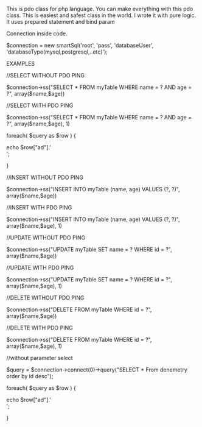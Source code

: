 This is pdo class for php language. You can make everything with this pdo class. This is easiest and safest class in the world. I wrote it with pure logic. It uses prepared statement and bind param

Connection inside code.

$connection = new smartSql('root', 'pass', 'databaseUser', 'databaseType(mysql,postgresql,..etc)');


EXAMPLES

//SELECT WITHOUT PDO PING

$connection->ss("SELECT * FROM myTable WHERE name = ? AND age = ?", array($name,$age))

//SELECT WITH PDO PING

$connection->ss("SELECT * FROM myTable WHERE name = ? AND age = ?", array($name,$age), 1)

foreach( $query as $row ) {

echo $row["ad"].'<br>';

}

//INSERT WITHOUT PDO PING

$connection->ss("INSERT INTO myTable (name, age) VALUES (?, ?)", array($name,$age))

//INSERT WITH PDO PING

$connection->ss("INSERT INTO myTable (name, age) VALUES (?, ?)", array($name,$age), 1)

//UPDATE WITHOUT PDO PING

$connection->ss("UPDATE myTable SET name = ? WHERE id = ?", array($name,$age))

//UPDATE WITH PDO PING

$connection->ss("UPDATE myTable SET name = ? WHERE id = ?", array($name,$age), 1)

//DELETE WITHOUT PDO PING

$connection->ss("DELETE FROM myTable WHERE id = ?", array($name,$age))

//DELETE WITH PDO PING

$connection->ss("DELETE FROM myTable WHERE id = ?", array($name,$age), 1)

//without parameter select

$query = $connection->connect(0)->query("SELECT * From denemetry order by id desc");

foreach( $query as $row ) {

echo $row["ad"].'<br>';

}

